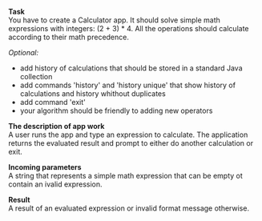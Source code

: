 **Task**  
You have to create a Calculator app. It should solve simple math expressions with integers:
(2 + 3) * 4. All the operations should calculate according to their math precedence.  

_Optional:_  
<ul>
<li>add history of calculations that should be stored in a standard Java collection</li>
<li>add commands 'history' and 'history unique' that show history of calculations and  history whithout duplicates</li>
<li>add command 'exit'</li>
<li>your algorithm should be friendly to adding new operators</li>
</ul>

**The description of app work**  
A user runs the app and type an expression to calculate. The application returns the evaluated 
result and prompt to either do another calculation or exit. 

**Incoming parameters**  
A string that represents a simple math expression that can be empty ot contain an ivalid expression.

**Result**  
A result of an evaluated expression or invalid format message otherwise.